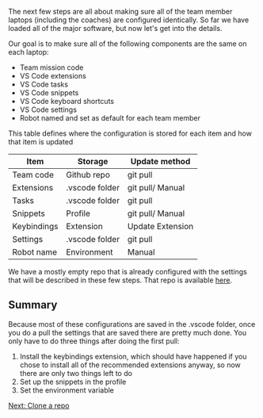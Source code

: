 The next few steps are all about making sure all of the team member laptops (including the coaches) are configured identically. So far we have loaded all of the major software, but now let's get into the details.

Our goal is to make sure all of the following components are the same on each laptop:
- Team mission code
- VS Code extensions
- VS Code tasks
- VS Code snippets
- VS Code keyboard shortcuts
- VS Code settings
- Robot named and set as default for each team member

This table defines where the configuration is stored for each item and how that item is updated

| Item          | Storage        | Update method    |
| ------------- | -------------- | ---------------- |
| Team code     | Github repo    | git pull         |
| Extensions    | .vscode folder | git pull/ Manual |
| Tasks         | .vscode folder | git pull         |
| Snippets      | Profile        | git pull/ Manual |
| Keybindings   | Extension      | Update Extension |
| Settings      | .vscode folder | git pull         |
| Robot name    | Environment    | Manual           |

We have a mostly empty repo that is already configured with the settings that will be described in these few steps. That repo is available [here](https://github.com/MrGibbage/pybricks-fll).

## Summary
Because most of these configurations are saved in the .vscode folder, once you do a pull the settings that are saved there are pretty much done. You only have to do three things after doing the first pull:

1. Install the keybindings extension, which should have happened if you chose to install all of the recommended extensions anyway, so now there are only two things left to do
2. Set up the snippets in the profile
3. Set the environment variable

[Next: Clone a repo](https://github.com/MrGibbage/fll-pybricks-vscode-tutorial/blob/main/clone-push.md)

